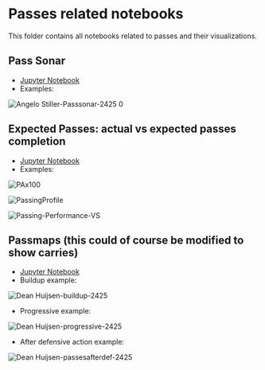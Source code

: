 # Passes related notebooks
This folder contains all notebooks related to passes and their visualizations. 

## Pass Sonar
- [Jupyter Notebook](https://gibranium.github.io/passing/PASSES-SONAR.html)
- Examples:

![Angelo Stiller-Passsonar-2425 0](https://github.com/user-attachments/assets/70214ba4-48c1-4167-b974-e65c7b036d6e)

## Expected Passes: actual vs expected passes completion
- [Jupyter Notebook](https://gibranium.github.io/passing/PASSES-xP-PROFILING.html)
- Examples:

![PAx100](https://github.com/user-attachments/assets/7084b3a6-369c-41aa-85ec-5e361feb2ec3)

![PassingProfile](https://github.com/user-attachments/assets/3516250c-eabc-4279-b204-6a7b25b9055b)

![Passing-Performance-VS](https://github.com/user-attachments/assets/8ad3dccd-bdd2-45b8-9a47-1c36b3e960b9)

## Passmaps (this could of course be modified to show carries)
- [Jupyter Notebook](https://gibranium.github.io/passing/PASSMAPS.html)
- Buildup example:

![Dean Huijsen-buildup-2425](https://github.com/user-attachments/assets/06bc4f27-4827-4f85-ab25-8f4e40dfcf8d)

- Progressive example:

![Dean Huijsen-progressive-2425](https://github.com/user-attachments/assets/0591fc8e-bc9c-4040-ac62-f65452d227a0)

- After defensive action example:

![Dean Huijsen-passesafterdef-2425](https://github.com/user-attachments/assets/550c7af3-3630-41f7-8643-2cb3822c4351)
